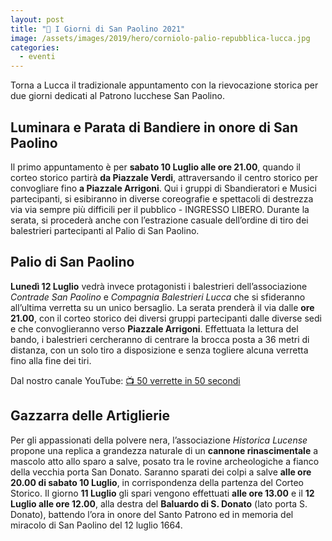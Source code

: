 ```yaml
---
layout: post
title: "📅 I Giorni di San Paolino 2021"
image: /assets/images/2019/hero/corniolo-palio-repubblica-lucca.jpg
categories:
  - eventi
---
```


Torna a Lucca il tradizionale appuntamento con la rievocazione storica per due
giorni dedicati al Patrono lucchese San Paolino.

<!-- more -->

## Luminara e Parata di Bandiere in onore di San Paolino

Il primo appuntamento è per **sabato 10 Luglio alle ore 21.00**, quando il
corteo storico partirà **da Piazzale Verdi**, attraversando il centro storico
per convogliare fino **a Piazzale Arrigoni**. Qui i gruppi di Sbandieratori e
Musici partecipanti, si esibiranno in diverse coreografie e spettacoli di
destrezza via via sempre più difficili per il pubblico - INGRESSO LIBERO.
Durante la serata, si procederà anche con l’estrazione casuale dell’ordine di
tiro dei balestrieri partecipanti al Palio di San Paolino.

## Palio di San Paolino

**Lunedì 12 Luglio** vedrà invece protagonisti i balestrieri dell’associazione
*Contrade San Paolino* e *Compagnia Balestrieri Lucca* che si sfideranno
all’ultima verretta su un unico bersaglio. La serata prenderà il via dalle **ore
21.00**, con il corteo storico dei diversi gruppi partecipanti dalle diverse
sedi e che convoglieranno verso **Piazzale Arrigoni**. Effettuata la lettura del
bando, i balestrieri cercheranno di centrare la brocca posta a 36 metri di
distanza, con un solo tiro a disposizione e senza togliere alcuna verretta fino
alla fine dei tiri.

Dal nostro canale YouTube: [📺 50 verrette in 50 secondi](/2020/50-verrette-50-secondi)

## Gazzarra delle Artiglierie

Per gli appassionati della polvere nera, l’associazione *Historica Lucense*
propone una replica a grandezza naturale di un **cannone rinascimentale** a
mascolo atto allo sparo a salve, posato tra le rovine archeologiche a fianco
della vecchia porta San Donato. Saranno sparati dei colpi a salve **alle ore
20.00 di sabato 10 Luglio**, in corrispondenza della partenza del Corteo
Storico. Il giorno **11 Luglio** gli spari vengono effettuati **alle ore 13.00**
e il **12 Luglio alle ore 12.00**, alla destra del **Baluardo di S. Donato**
(lato porta S. Donato), battendo l’ora in onore del Santo Patrono ed in memoria
del miracolo di San Paolino del 12 luglio 1664.
